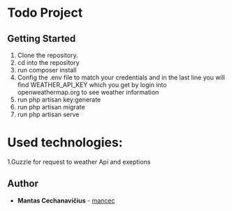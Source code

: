 
# Todo Project
## Getting Started

1. Clone the repository.
2. cd into the repository
3. run composer install
4. Config the .env file to match your credentials and in the last 
line you will find WEATHER_API_KEY which you get by login into  openweathermap.org 
to see weather information
5. run php artisan key:generate
6. run php artisan migrate
9. run php artisan serve

# Used technologies:

1.Guzzle for request to weather Api and exeptions



## Author
* **Mantas Cechanavičius** - [mancec](https://github.com/mancec)






